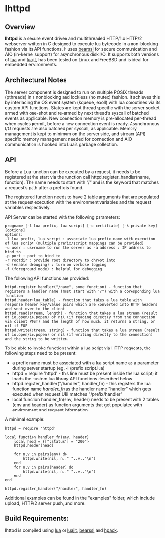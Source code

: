 # lhttpd

## Overview

**lhttpd** is a secure event driven and multithreaded HTTP/1.x HTTP/2 webserver written in C designed to execute lua bytecode in a non-blocking fashion via its API functions. It uses [bearssl](https://bearssl.org/) for secure communication and AIO (in-kernel support) for asynchronous disk I/O. It supports both versions of [lua](https://www.lua.org) and [luajit](https://luajit.org/), has been tested on Linux and FreeBSD and is ideal for embedded environments.

## Architectural Notes

The server component is designed to run on multiple POSIX threads (pthreads) in a nonblocking and lockless (no mutex) fashion. It achieves this by interlacing the OS event system (kqueue, epoll) with lua coroutines via its custom API functions. States are kept thread specific with the server socket armed with one-shot and re-armed by next thread’s syscall of batched events as applicable. New connection memory is pre-allocated per-thread when cycles permit, before a new connection event is ready. Asynchronous I/O requests are also batched per syscall, as applicable. Memory management is kept to minimum on the server side, and stream (API) specific memory management needed for connection and AIO communication is hooked into Lua’s garbage collection.

## API

Before a Lua function can be executed by a request, it needs to be registered at the start via the function call httpd.register_handler(name, function). The name needs to start with “/“ and is the keyword that matches a request’s path after a prefix is found.

The registered function needs to have 2 table arguments that are populated at the request execution with the environment variables and the request variables respectively.


API Server can be started with the following parameters:

    progname [-l lua prefix, lua script] [-c certifiate] [-k private key] [options]
    options:
    -l lua prefix, lua script : associate lua prefix name with execution of lua script (multiple prefix/script mappings can be provided)
    -u user : username to run the server as -a address : IP address to bind to
    -p port : port to bind to
    -r rootdir : provide root directory to chroot into
    -d (enable debuging) : turn on verbose logging
    -f (foreground mode) : helpful for debugging

The following API functions are provided:

    httpd.register_handler("/name", some_function) - function that registers a handler name (must start with "/") with a coresponding lua function
    httpd.header(lua_table) - function that takes a lua table with response header key/value pairs which are converted into HTTP headers and sent over to the client
    httpd.read(stream, length) - function that takes a lua stream (result of io.open/io.popen) or nil (if reading directly from the connection via client POST) and the length of how much. it returns a string, or nil if EOF
    httpd.write(stream, string) - function that takes a lua stream (result of io.open/io.popen) or nil (if writing directly to the connection) and the string to be written.

To be able to invoke functions within a lua script via HTTP requests, the following steps need to be present:

- a prefix name must be associated with a lua script name as a parameter during server startup (eg. -l /prefix script.lua)
- httpd = require 'httpd' - this line must be present inside the lua script; it loads the custom lua library API functions described below
- httpd.register_handler("/handler", handler_fn) - this registers the lua function name *handler_fn* as the handler name "handler" which gets executed when request URI matches "/prefix/handler"
- local function handler_fn(env, header) needs to be present with 2 tables (env and header) as function arguments that get populated with environment and request information

A minimal example:

    httpd = require 'httpd'

    local function handler_fn(env, header)
        local head = {[":status"] = "200"}
        httpd.header(head)

        for n,v in pairs(env) do
            httpd.write(nil, n.." "..v.."\n")
        end
        for n,v in pairs(header) do
            httpd.write(nil, n.." "..v.."\n")
        end
    end

    httpd.register_handler("/handler", handler_fn)

 Additional examples can be found in the "examples" folder, which include upload, HTTP/2 server push, and more.

 ## Build Requirements:
 lhttpd is compiled using [lua](https://www.lua.org) or [luajit](https://luajit.org/), [bearssl](https://bearssl.org/) and [hpack](https://github.com/reyk/hpack).
